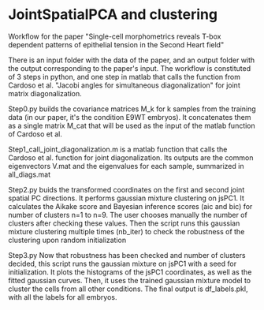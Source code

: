 # JointSpatialPCA and clustering

Workflow for the paper "Single-cell morphometrics reveals T-box dependent patterns of epithelial tension in the Second Heart field"

There is an input folder with the data of the paper, and an output folder with the output corresponding to the paper's input. The workflow is constituted of 3 steps in python, and one step in matlab that calls the function from Cardoso et al. "Jacobi angles for simultaneous diagonalization"  for joint matrix diagonalization.

Step0.py 
builds the covariance matrices M_k for k samples from the training data (in our paper, it's the condition E9WT embryos). It concatenates them as a single matrix M_cat that will be used as the input of the matlab function of Cardoso et al.

Step1_call_joint_diagonalization.m
is a matlab function that calls the Cardoso et al. function for joint diagonalization. Its outputs are the common eigenvectors V.mat and the eigenvalues for each sample, summarized in all_diags.mat

Step2.py 
buids the transformed coordinates on the first and second joint spatial PC directions. It performs gaussian mixture clustering on jsPC1. It calculates the Aikake score and Bayesian inference scores (aic and bic) for number of clusters n=1 to n=9. The user chooses manually the number of clusters after checking these values. Then the script runs this gaussian mixture clustering multiple times (nb_iter) to check the robustness of the clustering upon random initialization

Step3.py
Now that robustness has been checked and number of clusters decided, this script runs the gaussian mixture on jsPC1 with a seed for initialization. It plots the histograms of the jsPC1 coordinates, as well as the fitted gaussian curves. Then, it uses the trained gaussian mixture model to cluster the cells from all other conditions. 
The final output is df_labels.pkl, with all the labels for all embryos.
